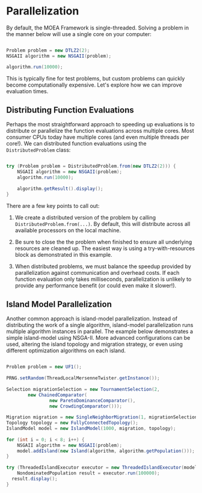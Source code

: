 # Parallelization

By default, the MOEA Framework is single-threaded.  Solving a problem in the manner below will use a single core on your computer:

```java

Problem problem = new DTLZ2(2);
NSGAII algorithm = new NSGAII(problem);

algorithm.run(10000);
```

This is typically fine for test problems, but custom problems can quickly become computationally expensive.  Let's explore how we can
improve evaluation times.

## Distributing Function Evaluations

Perhaps the most straightforward approach to speeding up evaluations is to distribute or parallelize the function evaluations across
multiple cores.  Most consumer CPUs today have multiple cores (and even multiple threads per core!).  We can distributed function
evaluations using the `DistributedProblem` class:

```java

try (Problem problem = DistributedProblem.from(new DTLZ2(2))) {
    NSGAII algorithm = new NSGAII(problem);
    algorithm.run(10000);
			
    algorithm.getResult().display();
}
```

There are a few key points to call out:

1. We create a distributed version of the problem by calling `DistributedProblem.from(...)`.  By default, this will distribute across
   all available processors on the local machine.

2. Be sure to close the the problem when finished to ensure all underlying resources are cleaned up.  The easiest way is using a
   try-with-resources block as demonstrated in this example.
   
3. When distributed problems, we must balance the speedup provided by parallelization against communication and overhead costs.
   If each function evaluation only takes milliseconds, parallelization is unlikely to provide any performance benefit (or could
   even make it slower!).

## Island Model Parallelization

Another common approach is island-model parallelization.  Instead of distributing the work of a single algorithm, island-model
parallelization runs multiple algorithm instances in parallel.  The example below demonstrates a simple island-model using
NSGA-II.  More advanced configurations can be used, altering the island topology and migration strategy, or even using different
optimization algorithms on each island.

```java

Problem problem = new UF1();
		
PRNG.setRandom(ThreadLocalMersenneTwister.getInstance());
		
Selection migrationSelection = new TournamentSelection(2, 
		new ChainedComparator(
				new ParetoDominanceComparator(),
				new CrowdingComparator()));
		
Migration migration = new SingleNeighborMigration(1, migrationSelection);
Topology topology = new FullyConnectedTopology();
IslandModel model = new IslandModel(1000, migration, topology);
		
for (int i = 0; i < 8; i++) {
	NSGAII algorithm = new NSGAII(problem);
	model.addIsland(new Island(algorithm, algorithm.getPopulation()));
}
		
try (ThreadedIslandExecutor executor = new ThreadedIslandExecutor(model)) {
	NondominatedPopulation result = executor.run(100000);
  result.display();
}
```
